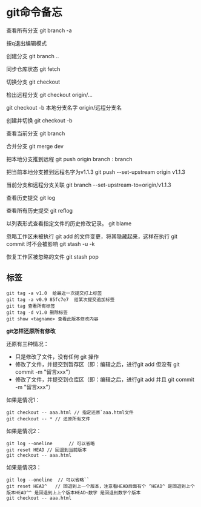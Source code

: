 # git命令备忘

查看所有分支 git branch -a

按q退出编辑模式

创建分支 git branch ..

同步仓库状态 git fetch

切换分支 git checkout

检出远程分支 git checkout origin/...

git checkout -b 本地分支名字 origin/远程分支名

创建并切换 git checkout -b 

查看当前分支 git branch

合并分支 git merge dev

把本地分支推到远程   git push origin  branch : branch 

把当前本地分支推到远程名字为v1.1.3  git push --set-upstream origin v1.1.3

当前分支和远程分支关联 git branch --set-upstream-to=origin/v1.1.3

查看历史提交 git log

查看所有历史提交 git reflog

以列表形式查看指定文件的历史修改记录。 git blame <file>

忽略工作区未被执行 git add 的文件变更，将其隐藏起来，这样在执行 git commit 时不会被影响  git stash -u -k    

 恢复工作区被忽略的文件   git stash pop          



## 标签

```
git tag -a v1.0  给最近一次提交打上标签
git tag -a v0.9 85fc7e7  给某次提交追加标签
git tag 查看所有标签
git tag -d v1.0 删除标签
git show <tagname> 查看此版本修改内容
```

**git怎样还原所有修改**

还原有三种情况：

- 只是修改了文件，没有任何 git 操作
- 修改了文件，并提交到暂存区（即：编辑之后，进行git add 但没有 git commit -m "留言xxx"）
- 修改了文件，并提交到仓库区（即：编辑之后，进行git add 并且 git commit -m "留言xxx"）

如果是情况1：

```
git checkout -- aaa.html // 指定还原`aaa.html文件
git checkout -- * // 还原所有文件
```

如果是情况2：

```
git log --oneline      // 可以省略
git reset HEAD // 回退到当前版本
git checkout -- aaa.html
```

如果是情况3：

```
git log --oneline  // 可以省略``
git reset HEAD^   // 回退到上一个版本，注意看HEAD后面有个 ^HEAD^ 是回退到上个版本HEAD^^ 是回退到上上个版本HEAD~数字 是回退到数字个版本
git checkout -- aaa.html
```
